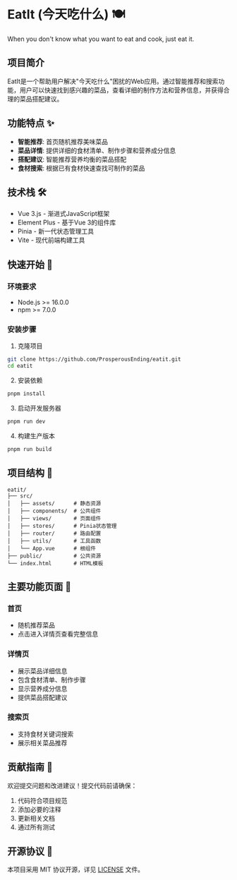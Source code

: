 # EatIt (今天吃什么) 🍽️

When you don't know what you want to eat and cook, just eat it.

## 项目简介

EatIt是一个帮助用户解决"今天吃什么"困扰的Web应用。通过智能推荐和搜索功能，用户可以快速找到感兴趣的菜品，查看详细的制作方法和营养信息，并获得合理的菜品搭配建议。

## 功能特点 ✨

- **智能推荐**: 首页随机推荐美味菜品
- **菜品详情**: 提供详细的食材清单、制作步骤和营养成分信息
- **搭配建议**: 智能推荐营养均衡的菜品搭配
- **食材搜索**: 根据已有食材快速查找可制作的菜品

## 技术栈 🛠️

- Vue 3.js - 渐进式JavaScript框架
- Element Plus - 基于Vue 3的组件库
- Pinia - 新一代状态管理工具
- Vite - 现代前端构建工具

## 快速开始 🚀

### 环境要求

- Node.js >= 16.0.0
- npm >= 7.0.0

### 安装步骤

1. 克隆项目
```bash
git clone https://github.com/ProsperousEnding/eatit.git
cd eatit
```

2. 安装依赖
```bash
pnpm install
```

3. 启动开发服务器
```bash
pnpm run dev
```

4. 构建生产版本
```bash
pnpm run build
```

## 项目结构 📁

```
eatit/
├── src/
│   ├── assets/      # 静态资源
│   ├── components/  # 公共组件
│   ├── views/       # 页面组件
│   ├── stores/      # Pinia状态管理
│   ├── router/      # 路由配置
│   ├── utils/       # 工具函数
│   └── App.vue      # 根组件
├── public/          # 公共资源
└── index.html       # HTML模板
```

## 主要功能页面 📱

### 首页
- 随机推荐菜品
- 点击进入详情页查看完整信息

### 详情页
- 展示菜品详细信息
- 包含食材清单、制作步骤
- 显示营养成分信息
- 提供菜品搭配建议

### 搜索页
- 支持食材关键词搜索
- 展示相关菜品推荐

## 贡献指南 🤝

欢迎提交问题和改进建议！提交代码前请确保：

1. 代码符合项目规范
2. 添加必要的注释
3. 更新相关文档
4. 通过所有测试

## 开源协议 📄

本项目采用 MIT 协议开源，详见 [LICENSE](LICENSE) 文件。 